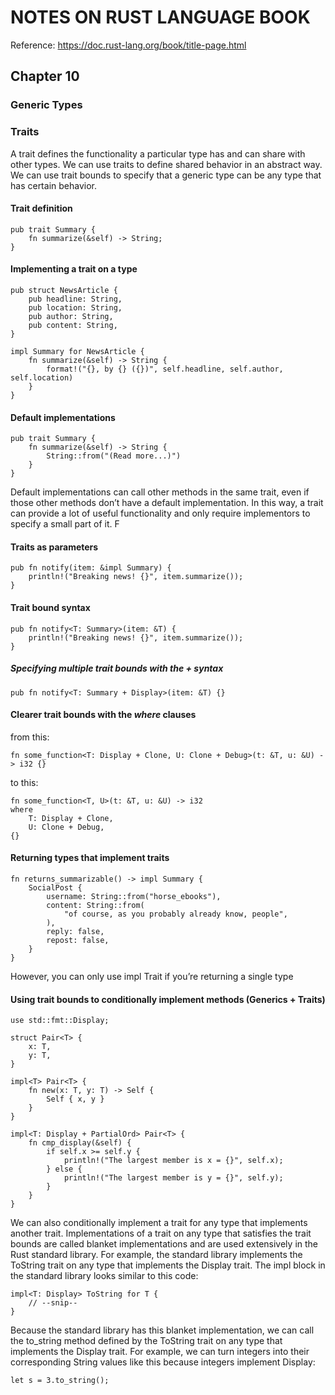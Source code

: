 # NOTES ON RUST LANGUAGE BOOK

Reference: https://doc.rust-lang.org/book/title-page.html


## Chapter 10

### Generic Types


### Traits

A trait defines the functionality a particular type has and can share with other types. We can use traits to define shared behavior in an abstract way. We can use trait bounds to specify that a generic type can be any type that has certain behavior.

#### Trait definition

```
pub trait Summary {
    fn summarize(&self) -> String;
}
```

#### Implementing a trait on a type

```
pub struct NewsArticle {
    pub headline: String,
    pub location: String,
    pub author: String,
    pub content: String,
}

impl Summary for NewsArticle {
    fn summarize(&self) -> String {
        format!("{}, by {} ({})", self.headline, self.author, self.location)
    }
}
```
#### Default implementations

```
pub trait Summary {
    fn summarize(&self) -> String {
        String::from("(Read more...)")
    }
}
```

Default implementations can call other methods in the same trait, even if those other methods don’t have a default implementation. In this way, a trait can provide a lot of useful functionality and only require implementors to specify a small part of it. F


#### Traits as parameters

```
pub fn notify(item: &impl Summary) {
    println!("Breaking news! {}", item.summarize());
}
```

#### Trait bound syntax

```
pub fn notify<T: Summary>(item: &T) {
    println!("Breaking news! {}", item.summarize());
}
```

##### Specifying multiple trait bounds with the + syntax

```
pub fn notify<T: Summary + Display>(item: &T) {}
```

#### Clearer trait bounds with the *where* clauses

from this:
```
fn some_function<T: Display + Clone, U: Clone + Debug>(t: &T, u: &U) -> i32 {}
```
to this:
```
fn some_function<T, U>(t: &T, u: &U) -> i32
where
    T: Display + Clone,
    U: Clone + Debug,
{}
```

#### Returning types that implement traits

```
fn returns_summarizable() -> impl Summary {
    SocialPost {
        username: String::from("horse_ebooks"),
        content: String::from(
            "of course, as you probably already know, people",
        ),
        reply: false,
        repost: false,
    }
}
```

However, you can only use impl Trait if you’re returning a single type

#### Using trait bounds to conditionally implement methods (Generics + Traits)

```
use std::fmt::Display;

struct Pair<T> {
    x: T,
    y: T,
}

impl<T> Pair<T> {
    fn new(x: T, y: T) -> Self {
        Self { x, y }
    }
}

impl<T: Display + PartialOrd> Pair<T> {
    fn cmp_display(&self) {
        if self.x >= self.y {
            println!("The largest member is x = {}", self.x);
        } else {
            println!("The largest member is y = {}", self.y);
        }
    }
}
```
We can also conditionally implement a trait for any type that implements another trait. Implementations of a trait on any type that satisfies the trait bounds are called blanket implementations and are used extensively in the Rust standard library. For example, the standard library implements the ToString trait on any type that implements the Display trait. The impl block in the standard library looks similar to this code:

```
impl<T: Display> ToString for T {
    // --snip--
}
```

Because the standard library has this blanket implementation, we can call the to_string method defined by the ToString trait on any type that implements the Display trait. For example, we can turn integers into their corresponding String values like this because integers implement Display:

```
let s = 3.to_string();
```


















